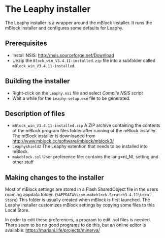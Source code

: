 The Leaphy installer
====================

The Leaphy installer is a wrapper around the mBlock installer.
It runs the mBlock installer and configures some defaults for Leaphy.


Prerequisites
-------------

  * Install NSIS: http://nsis.sourceforge.net/Download
  * Unzip the `Block_win_V3.4.11-installed.zip` file into a subfolder called `mBlock_win_V3.4.11-installed`.


Building the installer
----------------------

  * Right-click on the `Leaphy.nsi` file and select *Compile NSIS script*
  * Wait a while for the `Leaphy-setup.exe` file to be generated.


Description of files
--------------------

  * `mBlock_win_V3.4.11-installed.zip`
       A ZIP archive containing the contents of the mBlock program files folder after running
       of the mBlock installer.
       The mBlock installer is downloaded from http://www.mblock.cc/software/mblock/mblock3/
  * `Leaphyshield2`
       The Leaphy extention that needs to be installed into mBlock.
  * `makeblock.sol`
       User preference file: contains the lang=nl_NL setting and other stuff


Making changes to the installer
-------------------------------

Most of mBlock settings are stored in a Flash SharedObject file in the users roaming appdata folder.
(`%APPDATA%\com.makeblock.Scratch3.4.11\Local Store`)
This folder is usually created when mBlock is first launched.
The Leaphy installer customizes mBlock settings by copying some files to this Local Store.

In order to edit these preferences, a program to edit .sol files is needed.
There seem to be no good programs to do this, but an online editor is available: https://mariani.life/projects/minerva/


